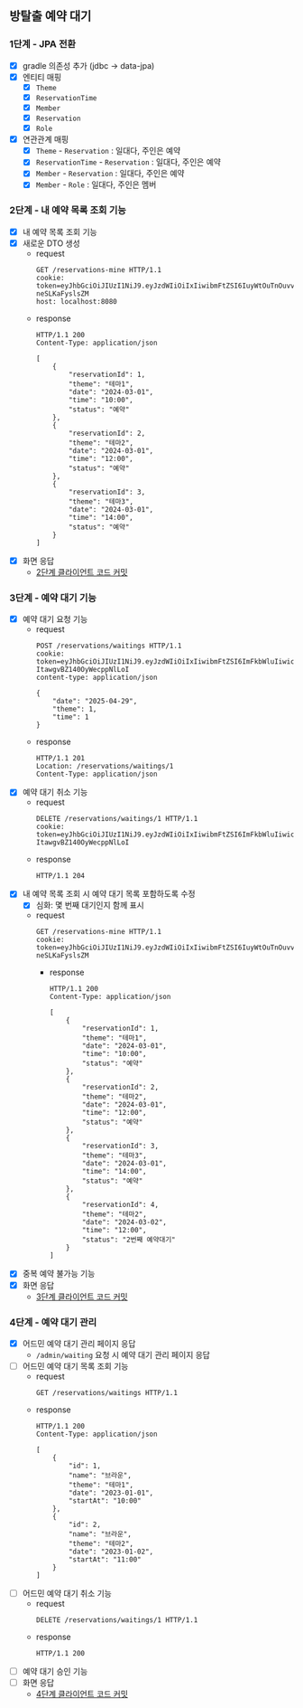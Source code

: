 ## 방탈출 예약 대기

### 1단계 - JPA 전환
- [x] gradle 의존성 추가 (jdbc -> data-jpa)
- [x] 엔티티 매핑
  - [x] `Theme`
  - [x] `ReservationTime`
  - [x] `Member`
  - [x] `Reservation`
  - [x] `Role`
- [x] 연관관계 매핑
  - [x] `Theme` - `Reservation` : 일대다, 주인은 예약
  - [x] `ReservationTime` - `Reservation` : 일대다, 주인은 예약
  - [x] `Member` - `Reservation` : 일대다, 주인은 예약
  - [x] `Member` - `Role` : 일대다, 주인은 멤버

### 2단계 - 내 예약 목록 조회 기능
- [x] 내 예약 목록 조회 기능
- [x] 새로운 DTO 생성
  - request
    ```
    GET /reservations-mine HTTP/1.1
    cookie: token=eyJhbGciOiJIUzI1NiJ9.eyJzdWIiOiIxIiwibmFtZSI6IuyWtOuTnOuvvCIsInJvbGUiOiJBRE1JTiJ9.vcK93ONRQYPFCxT5KleSM6b7cl1FE-neSLKaFyslsZM
    host: localhost:8080    
    ```
  - response
    ```
    HTTP/1.1 200 
    Content-Type: application/json
    
    [
        {
            "reservationId": 1,
            "theme": "테마1",
            "date": "2024-03-01",
            "time": "10:00",
            "status": "예약"
        },
        {
            "reservationId": 2,
            "theme": "테마2",
            "date": "2024-03-01",
            "time": "12:00",
            "status": "예약"
        },
        {
            "reservationId": 3,
            "theme": "테마3",
            "date": "2024-03-01",
            "time": "14:00",
            "status": "예약"
        }
    ]
    ```
- [x] 화면 응답
  - [2단계 클라이언트 코드 커밋](https://github.com/woowacourse/spring-roomescape-member/commit/849391b31f2dfa359e851e95f5f2a64e21650cc8)

### 3단계 - 예약 대기 기능
- [x] 예약 대기 요청 기능
  - request
    ```
    POST /reservations/waitings HTTP/1.1
    cookie: token=eyJhbGciOiJIUzI1NiJ9.eyJzdWIiOiIxIiwibmFtZSI6ImFkbWluIiwicm9sZSI6IkFETUlOIn0.cwnHsltFeEtOzMHs2Q5-ItawgvBZ140OyWecppNlLoI
    content-type: application/json
    
    {
        "date": "2025-04-29",
        "theme": 1,
        "time": 1
    }
    ```
  - response
    ```
    HTTP/1.1 201
    Location: /reservations/waitings/1
    Content-Type: application/json
    ```
- [x] 예약 대기 취소 기능
  - request
    ```
    DELETE /reservations/waitings/1 HTTP/1.1
    cookie: token=eyJhbGciOiJIUzI1NiJ9.eyJzdWIiOiIxIiwibmFtZSI6ImFkbWluIiwicm9sZSI6IkFETUlOIn0.cwnHsltFeEtOzMHs2Q5-ItawgvBZ140OyWecppNlLoI
    ```
  - response
    ```
    HTTP/1.1 204
    ```
- [x] 내 예약 목록 조회 시 예약 대기 목록 포함하도록 수정
  - [x] 심화: 몇 번째 대기인지 함께 표시 
  - request
    ```
    GET /reservations-mine HTTP/1.1
    cookie: token=eyJhbGciOiJIUzI1NiJ9.eyJzdWIiOiIxIiwibmFtZSI6IuyWtOuTnOuvvCIsInJvbGUiOiJBRE1JTiJ9.vcK93ONRQYPFCxT5KleSM6b7cl1FE-neSLKaFyslsZM
    ```
    - response
      ```
      HTTP/1.1 200 
      Content-Type: application/json
    
      [
          {
              "reservationId": 1,
              "theme": "테마1",
              "date": "2024-03-01",
              "time": "10:00",
              "status": "예약"
          },
          {
              "reservationId": 2,
              "theme": "테마2",
              "date": "2024-03-01",
              "time": "12:00",
              "status": "예약"
          },
          {
              "reservationId": 3,
              "theme": "테마3",
              "date": "2024-03-01",
              "time": "14:00",
              "status": "예약"
          },
          {
              "reservationId": 4,
              "theme": "테마2",
              "date": "2024-03-02",
              "time": "12:00",
              "status": "2번째 예약대기"
          }
      ]
      ```
- [x] 중복 예약 불가능 기능
- [x] 화면 응답
  - [3단계 클라이언트 코드 커밋](https://github.com/woowacourse/spring-roomescape-member/commit/ce6b8eef9072409e89b91411b3ef144d4de0b48c)

### 4단계 - 예약 대기 관리
- [x] 어드민 예약 대기 관리 페이지 응답
  - `/admin/waiting` 요청 시 예약 대기 관리 페이지 응답
- [ ] 어드민 예약 대기 목록 조회 기능
  - request
    ```
    GET /reservations/waitings HTTP/1.1
    ```
  - response
    ```
    HTTP/1.1 200 
    Content-Type: application/json
    
    [
        {
            "id": 1,
            "name": "브라운",
            "theme": "테마1",
            "date": "2023-01-01",
            "startAt": "10:00"
        },
        {
            "id": 2,
            "name": "브라운",
            "theme": "테마2",
            "date": "2023-01-02",
            "startAt": "11:00"
        }
    ]
    ```
- [ ] 어드민 예약 대기 취소 기능
  - request
    ```
    DELETE /reservations/waitings/1 HTTP/1.1
    ```
  - response
    ```
    HTTP/1.1 200
    ```
- [ ] 예약 대기 승인 기능
- [ ] 화면 응답
  - [4단계 클라이언트 코드 커밋](https://github.com/woowacourse/spring-roomescape-member/commit/5f72af44aff4b1064fce95c3c00ffafae23569af)